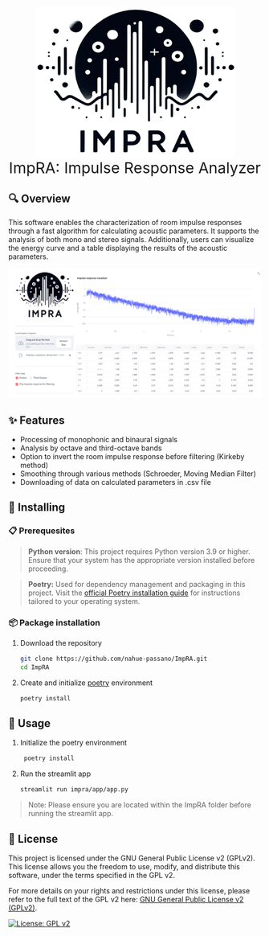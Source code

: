 
<p align="center">
    <img src="docs/logo.png" width="400" height="300" alt="Description of Image">
    <br>
    <span style="font-size: 30px;">ImpRA: Impulse Response Analyzer</span>
</p>

## 🔍 Overview
This software enables the characterization of room impulse responses through a fast algorithm for calculating acoustic parameters. It supports the analysis of both mono and stereo signals. Additionally, users can visualize the energy curve and a table displaying the results of the acoustic parameters.


![app](/docs/app.png)

## ✨ Features

- Processing of monophonic and binaural signals
- Analysis by octave and third-octave bands
- Option to invert the room impulse response before filtering (Kirkeby method)
- Smoothing through various methods (Schroeder, Moving Median Filter)
- Downloading of data on calculated parameters in .csv file


## 🔧 Installing

### 📋 Prerequesites


> **Python version**:
This project requires Python version 3.9 or higher. Ensure that your system has the appropriate version installed before proceeding.

> **Poetry:**
Used for dependency management and packaging in this project. Visit the [official Poetry installation guide](https://python-poetry.org/docs/#installation) for instructions tailored to your operating system.


### 📦 Package installation
1. Download the repository
    ```bash
    git clone https://github.com/nahue-passano/ImpRA.git
    cd ImpRA
    ```

2. Create and initialize [poetry](https://python-poetry.org/) environment
    ```bash
    poetry install
    ```

## 🚀 Usage
1. Initialize the poetry environment
   ```bash
    poetry install
   ```
   
2. Run the streamlit app
    ```bash
    streamlit run impra/app/app.py
    ```
> Note: Please ensure you are located within the ImpRA folder before running the streamlit app.


## 📄 License

This project is licensed under the GNU General Public License v2 (GPLv2). This license allows you the freedom to use, modify, and distribute this software, under the terms specified in the GPL v2.

For more details on your rights and restrictions under this license, please refer to the full text of the GPL v2 here: [GNU General Public License v2 (GPLv2)](https://www.gnu.org/licenses/old-licenses/gpl-2.0.en.html).

[![License: GPL v2](https://img.shields.io/badge/License-GPL_v2-blue.svg)](https://www.gnu.org/licenses/old-licenses/gpl-2.0.en.html)
